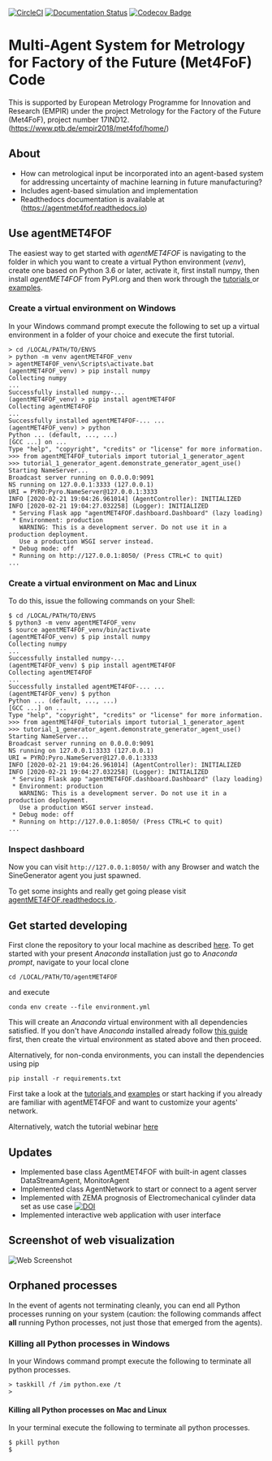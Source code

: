 [![CircleCI](https://circleci.com/gh/bangxiangyong/agentMET4FOF.svg?style=shield)](https://circleci.com/gh/bangxiangyong/agentMET4FOF)
[![Documentation Status](https://readthedocs.org/projects/agentmet4fof/badge/?version=latest)](https://agentmet4fof.readthedocs.io/en/latest/?badge=latest)
[![Codecov Badge](https://codecov.io/gh/bangxiangyong/agentMet4FoF/branch/master/graph/badge.svg)](https://codecov.io/gh/bangxiangyong/agentMet4FoF)

# Multi-Agent System for Metrology for Factory of the Future (Met4FoF) Code

This is supported by European Metrology Programme for Innovation and Research (EMPIR)
under the project Metrology for the Factory of the Future (Met4FoF), project number
17IND12. (https://www.ptb.de/empir2018/met4fof/home/)

## About

 - How can metrological input be incorporated into an agent-based system for
   addressing uncertainty of machine learning in future manufacturing?
 - Includes agent-based simulation and implementation
 - Readthedocs documentation is available at (https://agentmet4fof.readthedocs.io)

## Use agentMET4FOF


The easiest way to get started with *agentMET4FOF* is navigating to the folder
in which you want to create a virtual Python environment (*venv*), create one based
on Python 3.6 or later, activate it, first install numpy, then install *agentMET4FOF*
from PyPI.org and then work through the [tutorials
](https://github.com/bangxiangyong/agentMET4FOF/tree/develop/agentMET4FOF_tutorials)
or [examples](https://github.com/bangxiangyong/agentMET4FOF/tree/develop/examples).

### Create a virtual environment on Windows

In your Windows command prompt execute the following to set up a virtual environment
in a folder of your choice and execute the first tutorial.

```shell
> cd /LOCAL/PATH/TO/ENVS
> python -m venv agentMET4FOF_venv
> agentMET4FOF_venv\Scripts\activate.bat
(agentMET4FOF_venv) > pip install numpy
Collecting numpy
...
Successfully installed numpy-...
(agentMET4FOF_venv) > pip install agentMET4FOF
Collecting agentMET4FOF
...
Successfully installed agentMET4FOF-... ...
(agentMET4FOF_venv) > python
Python ... (default, ..., ...) 
[GCC ...] on ...
Type "help", "copyright", "credits" or "license" for more information.
>>> from agentMET4FOF_tutorials import tutorial_1_generator_agent
>>> tutorial_1_generator_agent.demonstrate_generator_agent_use()
Starting NameServer...
Broadcast server running on 0.0.0.0:9091
NS running on 127.0.0.1:3333 (127.0.0.1)
URI = PYRO:Pyro.NameServer@127.0.0.1:3333
INFO [2020-02-21 19:04:26.961014] (AgentController): INITIALIZED
INFO [2020-02-21 19:04:27.032258] (Logger): INITIALIZED
 * Serving Flask app "agentMET4FOF.dashboard.Dashboard" (lazy loading)
 * Environment: production
   WARNING: This is a development server. Do not use it in a production deployment.
   Use a production WSGI server instead.
 * Debug mode: off
 * Running on http://127.0.0.1:8050/ (Press CTRL+C to quit)
...
```

### Create a virtual environment on Mac and Linux

To do this, issue the following commands on your Shell:

```shell
$ cd /LOCAL/PATH/TO/ENVS
$ python3 -m venv agentMET4FOF_venv
$ source agentMET4FOF_venv/bin/activate
(agentMET4FOF_venv) $ pip install numpy
Collecting numpy
...
Successfully installed numpy-...
(agentMET4FOF_venv) $ pip install agentMET4FOF
Collecting agentMET4FOF
...
Successfully installed agentMET4FOF-... ...
(agentMET4FOF_venv) $ python
Python ... (default, ..., ...) 
[GCC ...] on ...
Type "help", "copyright", "credits" or "license" for more information.
>>> from agentMET4FOF_tutorials import tutorial_1_generator_agent
>>> tutorial_1_generator_agent.demonstrate_generator_agent_use()
Starting NameServer...
Broadcast server running on 0.0.0.0:9091
NS running on 127.0.0.1:3333 (127.0.0.1)
URI = PYRO:Pyro.NameServer@127.0.0.1:3333
INFO [2020-02-21 19:04:26.961014] (AgentController): INITIALIZED
INFO [2020-02-21 19:04:27.032258] (Logger): INITIALIZED
 * Serving Flask app "agentMET4FOF.dashboard.Dashboard" (lazy loading)
 * Environment: production
   WARNING: This is a development server. Do not use it in a production deployment.
   Use a production WSGI server instead.
 * Debug mode: off
 * Running on http://127.0.0.1:8050/ (Press CTRL+C to quit)
...
```

### Inspect dashboard

Now you can visit `http://127.0.0.1:8050/` with any Browser and watch the
 SineGenerator agent you just spawned.
 
To get some insights and really get going please visit [agentMET4FOF.readthedocs.io
](https://agentmet4fof.readthedocs.io/).

## Get started developing

First clone the repository to your local machine as described
[here](https://help.github.com/en/articles/cloning-a-repository). To get started
with your present *Anaconda* installation just go to *Anaconda
prompt*, navigate to your local clone

```shell
cd /LOCAL/PATH/TO/agentMET4FOF
```

and execute

```shell
conda env create --file environment.yml 
```

This will create an *Anaconda* virtual environment with all dependencies
satisfied. If you don't have *Anaconda* installed already follow [this guide
](https://docs.conda.io/projects/continuumio-conda/en/latest/user-guide/install/download.html)
first, then create the virtual environment as stated above and then proceed.

Alternatively, for non-conda environments, you can install the dependencies using pip
```
pip install -r requirements.txt
```

First take a look at the [tutorials
](https://github.com/bangxiangyong/agentMET4FOF/blob/develop/agentMET4FOF_tutorials/tutorial_1_generator_agent.py)
and [examples](https://github.com/bangxiangyong/agentMET4FOF/tree/develop/examples)
or start hacking if you already are familiar with agentMET4FOF and want to customize
your agents' network.

Alternatively, watch the tutorial webinar [here
](https://github.com/bangxiangyong/agentMET4FOF/releases/download/0.1.0/Met4FoF.MAS.webinar.mp4)

## Updates

 - Implemented base class AgentMET4FOF with built-in agent classes DataStreamAgent, MonitorAgent
 - Implemented class AgentNetwork to start or connect to a agent server
 - Implemented with ZEMA prognosis of Electromechanical cylinder data set as use case 
   [![DOI](https://zenodo.org/badge/DOI/10.5281/zenodo.1326278.svg)](https://doi.org/10.5281/zenodo.1326278)
 - Implemented interactive web application with user interface

## Screenshot of web visualization

![Web Screenshot](https://raw.githubusercontent.com/bangxiangyong/agentMET4FOF/develop/docs/screenshot_met4fof.png)

## Orphaned processes

In the event of agents not terminating cleanly, you can end all Python processes
running on your system (caution: the following commands affect **all** running Python
 processes, not just those that emerged from the agents).

### Killing all Python processes in Windows

In your Windows command prompt execute the following to terminate all python processes.

```shell
> taskkill /f /im python.exe /t
>
```

#### Killing all Python processes on Mac and Linux

In your terminal execute the following to terminate all python processes.

```shell
$ pkill python
$
```
